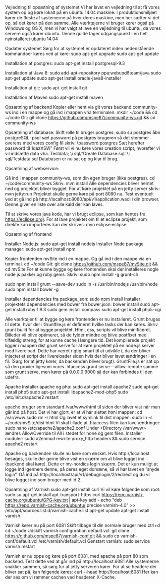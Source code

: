 Vejledning til opsætning af systemet
Vi har lavet en vejledning til at få vores system op og køre lokalt på en ubuntu 14.04 maskine. I produktionsmiljøet kører de fleste af systemerne på hver deres maskine, men her sætter vi det op, så det kører på den samme. Alle værktøjerne vi bruger kører også på Windows og OS X, men vi har valgt at lave en vejledning til ubuntu, da vores servere også kører ubuntu.
Denne guide tager udgangspunkt i en helt nyinstalleret ubuntu 14.04

Opdater systemet
Sørg for at systemet er opdateret inden nedenstående kommandoer køres ved at køre:
sudo apt-get upgrade
sudo apt-get update

Installation af postgres:
sudo apt-get install postgresql-9.3


Installation af Java 8:
sudo add-apt-repository ppa:webupd8team/java
sudo apt-get update
sudo apt-get install oracle-java8-installer

Installation af git:
sudo apt-get install git

Installation af Maven
sudo apt-get install maven

Opsætning af backend
Kopier eller hent via git vores backend community-ws ind i en mappe og gå ind i mappen vha terminalen.
mkdir ~/code && cd ~/code
Git:
git clone https://github.com/mspe87/community-ws.git && cd community-ws

Opsætning af database:
Skift rolle til bruger postgres:
sudo su postgres
åbn postgreSQL:
psql
sæt password på postgres brugeren så det stemmer overens med vores config fil skriv:
\password postgres
Sæt herefter password til 1qazXSW”
Først vil vi nu køre vores creation script, hvorefter vi vil indsætte data vha. Testdata;
\i sql/'Create Database.sql'
\i sql/Testdata.sql
Databasen er nu sat op og klar til brug.

Opsætning af webservice:

Gå ind i mappen community-ws, som din egen bruger (ikke postgres).
cd ~/code/community-ws 
Skriv:
mvn install
Alle dependencies bliver hentet ned og projektet bliver bygget.
For at køre projektet på en jetty server skriv:
mvn jetty:run
Projektet skulle gerne køre på port 8080 nu. Test eventuelt ved at gå ind på http://localhost:8080/api/v1/application.wadl i din browser. Denne giver en liste over alle kald der kan laves.

Til at skrive vores java kode, har vi brugt eclipse, som kan hentes fra https://eclipse.org/. For at lave projektet om til et eclipse projekt, som direkte kan importeres kan der skrives:
mvn eclipse:eclipse

Opsætning af frontend

Installer Node.js:
sudo apt-get install nodejs
Installer Node package manager:
sudo apt-get install npm

Kopier frontenden mvSite ind i en mappe. Og gå ind i den mappe via en terminal. 
cd ~/code 
Git:
git clone https://github.com/mspe87/mvSite.git && cd mvSite 
For at kunne bygge og køre frontenden skal der installeres nogle node.js pakker og ruby gems. Skriv:
sudo npm install -g grunt-cli

sudo npm install grunt --save-dev
sudo ln -s /usr/bin/nodejs /usr/bin/node
sudo npm install bower -g
 
Installer dependencies fra package.json:
sudo npm install
Installer projektets dependencies med bower fra bower.json:
bower install
sudo apt-get install ruby 1.9.3
sudo gem install compass
sudo apt-get install php5-cgi

Alle værktøjer til at bygge og køre frontenden er nu installeret. Grunt bruges til dette, hvor der i Gruntfile.js er defineret hvilke tasks der kan køres. Skriv
grunt build for at bygge projektet. Html, css, scripts vil blive minificeret. Billeder vil blive optimeret, så de fylder mindre og blive postfixet med tilfældig streng, for at kunne cache i længere tid. Det kompilerede projekt ligger i mappen dist
grunt serve for at køre projektet på en node.js server med livereload. Dette har været rigtig smart til at udvikle i, da der bliver injectet et script der livereloader siden hvis der bliver lavet ændringer i en fil. (Sørg for at jetty kører, da backenden bliver brugt). GruntFile.js er sat op så den proxier ligesom vores .htaccess
grunt serve --allow-remote samme som grunt serve, men kører på 0.0.0.0:9000 så der kan forbindes til den udefra.

Apache
Installer apache og php:
sudo apt-get install apache2
sudo apt-get install php5
sudo apt-get install libapache2-mod-php5
sudo /etc/init.d/apache2 restart

apache bruger som standard /var/www/html til siden der bliver vist når man går ind på host. Det vi har gjort, er at vi har slettet html mappen:
cd /var/www
sudo rm -r html
Og lavet et symlink til dist mappen:
sudo ln -s ~/code/mvSite/dist html 
Vi skal tillade at .htaccess filen kan lave ændringer:
sudo nano /etc/apache2/apache2.conf
Under <Directory /var/www> ændres AllowOverride til All i stedet for none og gem filen.
Installer moduler:
sudo a2enmod rewrite proxy_http headers && sudo service apache2 restart

Apache og backenden skulle nu køre som ønsket. Hvis http://localhost besøges, skulle der gerne blive vist en skærm om at blive logget ind (backend skal køre). Dette er mv-nordics login skærm. Det er kun muligt at logge ind igennem denne, på deres eget domæne, så vi har lavet en ”snyde login”. Gå ind på http://localhost/api/v1/debug/login/2/redirect og du vil blive logget ind som bruger med id 2.

Opsætning af Varnish
sudo apt-get install curl
Vi vil køre følgende som root:
sudo su
apt-get install apt-transport-https
curl https://repo.varnish-cache.org/ubuntu/GPG-key.txt | apt-key add -
echo "deb https://repo.varnish-cache.org/ubuntu/ precise varnish-4.0" >> /etc/apt/sources.list.d/varnish-cache.list 
apt-get update
apt-get install varnish

Varnish kører nu på port 6081
Skift tilbage til din normale bruger med ctrl+d
cd ~/code
Udskift varnish configuration default.vcl:
git clone https://github.com/mspe87/varnish-conf.git && sudo cp varnish-conf/default.vcl /etc/varnish/default.vcl
Genstart varnish:
sudo service varnish restart

Varnish er nu oppe og køre på port 6081, med apache på port 80 som backend. Test dette ved at går ind på http://localhost:6081
Alle systemerne snakker sammen, så sørg for at jetty serveren kører.
For at se headere der bliver sat på, kan følgende køres:
curl --head http://localhost:6081
Her kan der ses om vi rammer cachen ved headeren X-Cache.
